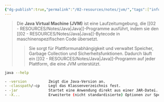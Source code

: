 ```yaml
---
{"dg-publish":true,"permalink":"/02-resources/notes/jvm/","tags":["informatik/programmierung/sprachen/java"],"noteIcon":"","updated":"2025-09-27T01:32:43.991+02:00"}
---
```


>Die **Java Virtual Machine (JVM)** ist eine Laufzeitumgebung, die [[02 - RESOURCES/Notes/Java\|Java]]-Programme ausführt, indem sie den [[02 - RESOURCES/Notes/Java\|Java]]-Bytecode in maschinenspezifischen Code übersetzt. 
>>Sie sorgt für Plattformunabhängigkeit und verwaltet Speicher, Garbage Collection und Sicherheitsfunktionen. Dadurch läuft ein [[02 - RESOURCES/Notes/Java\|Java]]-Programm auf jeder Plattform, die eine JVM unterstützt.

```bash
java --help

- -version          Zeigt die Java-Version an.
- -classpath/-cp    Legt das Klassenverzeichnis fest.
- -jar              Startet eine Anwendung direkt aus einer JAR-Datei.
- -X...             Erweiterte (nicht standardisierte) Optionen zur Speicherverwaltung und Diagnose.

```